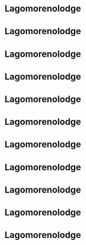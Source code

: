 # Lagomorenolodge
# Lagomorenolodge
# Lagomorenolodge
# Lagomorenolodge
# Lagomorenolodge
# Lagomorenolodge
# Lagomorenolodge
# Lagomorenolodge
# Lagomorenolodge
# Lagomorenolodge
# Lagomorenolodge
